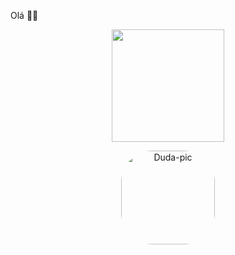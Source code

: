 Olá 👋✨

<div align="center">
  <p>
    <img align="center" height="180em" src="https://github-readme-stats.vercel.app/api/top-langs/?username=DudaMav&layout=compact&langs_count=7&theme=dracula"/>
  </p>
</div>
  <div align="center">
  <p> <img align="center" alt="Duda-pic" height="150" style="border-radius:50px;" src="https://i.pinimg.com/564x/35/38/92/3538920dfb5b550234d91b67e6c8c459.jpg?width=676&height=676">
  </p>
    </div>
